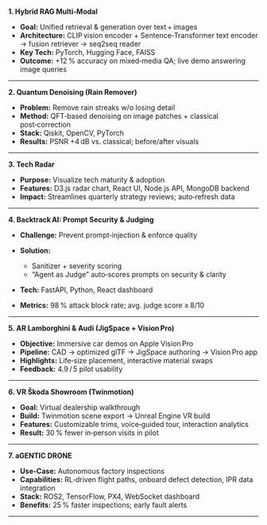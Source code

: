 **1. Hybrid RAG Multi‑Modal**

* **Goal:** Unified retrieval & generation over text + images
* **Architecture:** CLIP vision encoder + Sentence‑Transformer text encoder → fusion retriever → seq2seq reader
* **Key Tech:** PyTorch, Hugging Face, FAISS
* **Outcome:** +12 % accuracy on mixed‑media QA; live demo answering image queries

---

**2. Quantum Denoising (Rain Remover)**

* **Problem:** Remove rain streaks w/o losing detail
* **Method:** QFT‑based denoising on image patches + classical post‑correction
* **Stack:** Qiskit, OpenCV, PyTorch
* **Results:** PSNR +4 dB vs. classical; before/after visuals

---

**3. Tech Radar**

* **Purpose:** Visualize tech maturity & adoption
* **Features:** D3.js radar chart, React UI, Node.js API, MongoDB backend
* **Impact:** Streamlines quarterly strategy reviews; auto‑refresh data

---

**4. Backtrack AI: Prompt Security & Judging**

* **Challenge:** Prevent prompt‑injection & enforce quality
* **Solution:**

  * Sanitizer + severity scoring
  * “Agent as Judge” auto‑scores prompts on security & clarity
* **Tech:** FastAPI, Python, React dashboard
* **Metrics:** 98 % attack block rate; avg. judge score ≥ 8/10

---

**5. AR Lamborghini & Audi (JigSpace + Vision Pro)**

* **Objective:** Immersive car demos on Apple Vision Pro
* **Pipeline:** CAD → optimized glTF → JigSpace authoring → Vision Pro app
* **Highlights:** Life‑size placement, interactive material swaps
* **Feedback:** 4.9 / 5 pilot usability

---

**6. VR Škoda Showroom (Twinmotion)**

* **Goal:** Virtual dealership walkthrough
* **Build:** Twinmotion scene export → Unreal Engine VR build
* **Features:** Customizable trims, voice‑guided tour, interaction analytics
* **Result:** 30 % fewer in‑person visits in pilot

---

**7. aGENTIC DRONE**

* **Use‑Case:** Autonomous factory inspections
* **Capabilities:** RL‑driven flight paths, onboard defect detection, IPR data integration
* **Stack:** ROS2, TensorFlow, PX4, WebSocket dashboard
* **Benefits:** 25 % faster inspections; early fault alerts

---
